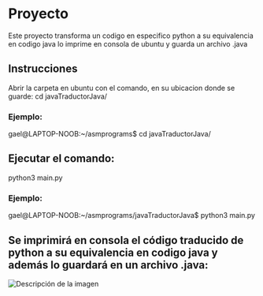 # Proyecto

Este proyecto transforma un codigo en especifico python a su equivalencia en codigo java lo imprime en consola de ubuntu y guarda un archivo .java

## Instrucciones

Abrir la carpeta en ubuntu con el comando, en su ubicacion donde se guarde:
cd javaTraductorJava/

### Ejemplo:
gael@LAPTOP-NOOB:~/asmprograms$ cd javaTraductorJava/

## Ejecutar el comando:
python3 main.py

### Ejemplo:
gael@LAPTOP-NOOB:~/asmprograms/javaTraductorJava$ python3 main.py

## Se imprimirá en consola el código traducido de python a su equivalencia en codigo java y además lo guardará en un archivo .java:
![Descripción de la imagen]()




